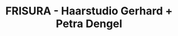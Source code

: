 ---
title: "FRISURA - Haarstudio Gerhard + Petra Dengel"
url: /pettneu-am-arlberg/frisura-haarstudio-gerhard-petra-dengel/
shop: Friseur
---